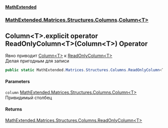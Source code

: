 #### [MathExtended](index.md 'index')
### [MathExtended.Matrices.Structures.Columns](MathExtended_Matrices_Structures_Columns.md 'MathExtended.Matrices.Structures.Columns').[Column&lt;T&gt;](MathExtended_Matrices_Structures_Columns_Column_T_.md 'MathExtended.Matrices.Structures.Columns.Column&lt;T&gt;')
## Column&lt;T&gt;.explicit operator ReadOnlyColumn&lt;T&gt;(Column&lt;T&gt;) Operator
Явно приводит [Column&lt;T&gt;](MathExtended_Matrices_Structures_Columns_Column_T_.md 'MathExtended.Matrices.Structures.Columns.Column&lt;T&gt;') к [ReadOnlyColumn&lt;T&gt;](MathExtended_Matrices_Structures_Columns_ReadOnlyColumn_T_.md 'MathExtended.Matrices.Structures.Columns.ReadOnlyColumn&lt;T&gt;')  
Делая пригодным для записи  
```csharp
public static MathExtended.Matrices.Structures.Columns.ReadOnlyColumn<T> explicit operator ReadOnlyColumn<T>(MathExtended.Matrices.Structures.Columns.Column<T> column);
```
#### Parameters
<a name='MathExtended_Matrices_Structures_Columns_Column_T__op_ExplicitMathExtended_Matrices_Structures_Columns_ReadOnlyColumn_T_(MathExtended_Matrices_Structures_Columns_Column_T_)_column'></a>
`column` [MathExtended.Matrices.Structures.Columns.Column&lt;](MathExtended_Matrices_Structures_Columns_Column_T_.md 'MathExtended.Matrices.Structures.Columns.Column&lt;T&gt;')[T](MathExtended_Matrices_Structures_Columns_Column_T_.md#MathExtended_Matrices_Structures_Columns_Column_T__T 'MathExtended.Matrices.Structures.Columns.Column&lt;T&gt;.T')[&gt;](MathExtended_Matrices_Structures_Columns_Column_T_.md 'MathExtended.Matrices.Structures.Columns.Column&lt;T&gt;')  
Привидимый столбец
  
#### Returns
[MathExtended.Matrices.Structures.Columns.ReadOnlyColumn&lt;](MathExtended_Matrices_Structures_Columns_ReadOnlyColumn_T_.md 'MathExtended.Matrices.Structures.Columns.ReadOnlyColumn&lt;T&gt;')[T](MathExtended_Matrices_Structures_Columns_Column_T_.md#MathExtended_Matrices_Structures_Columns_Column_T__T 'MathExtended.Matrices.Structures.Columns.Column&lt;T&gt;.T')[&gt;](MathExtended_Matrices_Structures_Columns_ReadOnlyColumn_T_.md 'MathExtended.Matrices.Structures.Columns.ReadOnlyColumn&lt;T&gt;')  
